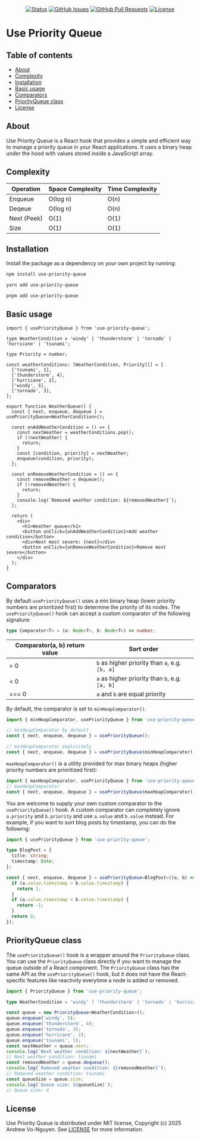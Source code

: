 <div align="center">

[![Status](https://img.shields.io/badge/status-active-blue)](https://github.com/andrewvo89/use-priority-queue)
[![GitHub Issues](https://img.shields.io/github/issues/andrewvo89/use-priority-queue?color=blue)](https://github.com/andrewvo89/use-priority-queue/issues)
[![GitHub Pull Requests](https://img.shields.io/github/issues-pr/andrewvo89/use-priority-queue?color=blue)](https://github.com/andrewvo89/use-priority-queue/pulls)
[![License](https://img.shields.io/github/license/andrewvo89/use-priority-queue?color=blue)](/LICENSE)

</div>

# Use Priority Queue

## Table of contents

- [About](#about)
- [Complexity](#complexity)
- [Installation](#installation)
- [Basic usage](#basic-usage)
- [Comparators](#comparators)
- [PriorityQueue class](#priorityqueue-class)
- [License](#license)

## About

Use Priority Queue is a React hook that provides a simple and efficient way to manage a priority queue in your React applications. It uses a binary heap under the hood with values stored inside a JavaScript array.

## Complexity

| Operation   | Space Complexity | Time Complexity |
| ----------- | ---------------- | --------------- |
| Enqueue     | O(log n)         | O(n)            |
| Deqeue      | O(log n)         | O(n)            |
| Next (Peek) | O(1)             | O(1)            |
| Size        | O(1)             | O(1)            |

## Installation

Install the package as a dependency on your own project by running:

```bash
npm install use-priority-queue
```

```bash
yarn add use-priority-queue
```

```bash
pnpm add use-priority-queue
```

## Basic usage

```tsx
import { usePriorityQueue } from 'use-priority-queue';

type WeatherCondition = 'windy' | 'thunderstorm' | 'tornado' | 'hurricane' | 'tsunami';

type Priority = number;

const weatherConditions: [WeatherCondition, Priority][] = [
  ['tsunami', 1],
  ['thunderstorm', 4],
  ['hurricane', 2],
  ['windy', 5],
  ['tornado', 3],
];

export function WeatherQueue() {
  const { next, enqueue, dequeue } = usePriorityQueue<WeatherCondition>();

  const onAddWeatherCondition = () => {
    const nextWeather = weatherConditions.pop();
    if (!nextWeather) {
      return;
    }
    const [condition, priority] = nextWeather;
    enqueue(condition, priority);
  };

  const onRemoveWeatherCondition = () => {
    const removedWeather = dequeue();
    if (!removedWeather) {
      return;
    }
    console.log(`Removed weather condition: ${removedWeather}`);
  };

  return (
    <div>
      <h1>Weather queue</h1>
      <button onClick={onAddWeatherCondition}>Add weather condition</button>
      <div>Next most severe: {next}</div>
      <button onClick={onRemoveWeatherCondition}>Remove most severe</button>
    </div>
  );
}
```

## Comparators

By default `usePriorityQueue()` uses a min binary heap (lower priority numbers are prioritized first) to determine the priority of its nodes. The `usePriorityQueue()` hook can accept a custom comparator of the following signature:

```ts
type Comparator<T> = (a: Node<T>, b: Node<T>) => number;
```

| Comparator(a, b) return value | Sort order                                     |
| ----------------------------- | ---------------------------------------------- |
| > 0                           | `b` as higher priority than `a`, e.g. `[b, a]` |
| < 0                           | `a` as higher priority than `b`, e.g. `[a, b]` |
| === 0                         | `a` and `b` are equal priority                 |

By default, the comparator is set to `minHeapComparator()`.

```ts
import { minHeapComparator, usePriorityQueue } from 'use-priority-queue';

// minHeapComparator by default
const { next, enqueue, dequeue } = usePriorityQueue();

// minHeapComparator explicitely
const { next, enqueue, dequeue } = usePriorityQueue(minHeapComparator);
```

`maxHeapComparator()` is a utility provided for max binary heaps (higher priority numbers are prioritized first):

```ts
import { maxHeapComparator, usePriorityQueue } from 'use-priority-queue';
// maxHeapComparator
const { next, enqueue, dequeue } = usePriorityQueue(maxHeapComparator);
```

You are welcome to supply your own custom comparator to the `usePriorityQueue()` hook. A custom comparator can completely ignore `a.priority` and `b.priority` and use `a.value` and `b.value` instead. For example, if you want to sort blog posts by timestamp, you can do the following:

```ts
import { usePriorityQueue } from 'use-priority-queue';

type BlogPost = {
  title: string;
  timestamp: Date;
};

const { next, enqueue, dequeue } = usePriorityQueue<BlogPost>((a, b) => {
  if (a.value.timestamp > b.value.timestamp) {
    return 1;
  }
  if (a.value.timestamp < b.value.timestamp) {
    return -1;
  }
  return 0;
});
```

## PriorityQueue class

The `usePriorityQueue()` hook is a wrapper around the `PriorityQueue` class. You can use the `PriorityQueue` class directly if you want to manage the queue outside of a React component. The `PriorityQueue` class has the same API as the `usePriorityQueue()` hook, but it does not have the React-specific features like reactivity everytime a node is added or removed.

```ts
import { PriorityQueue } from 'use-priority-queue';

type WeatherCondition = 'windy' | 'thunderstorm' | 'tornado' | 'hurricane' | 'tsunami';

const queue = new PriorityQueue<WeatherCondition>();
queue.enqueue('windy', 5);
queue.enqueue('thunderstorm', 4);
queue.enqueue('tornado', 3);
queue.enqueue('hurricane', 2);
queue.enqueue('tsunami', 1);
const nextWeather = queue.next;
console.log(`Next weather condition: ${nextWeather}`);
// Next weather condition: tsunami
const removedWeather = queue.dequeue();
console.log(`Removed weather condition: ${removedWeather}`);
// Removed weather condition: tsunami
const queueSize = queue.size;
console.log(`Queue size: ${queueSize}`);
// Queue size: 4
```

## License

Use Priority Queue is distributed under MIT license, Copyright (c) 2025 Andrew Vo-Nguyen. See [LICENSE](LICENSE) for more information.
